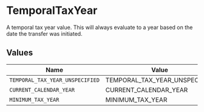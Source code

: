 # TemporalTaxYear

A temporal tax year value. This will always evaluate to a year based on the date the transfer was initiated.


## Values

| Name                            | Value                           |
| ------------------------------- | ------------------------------- |
| `TEMPORAL_TAX_YEAR_UNSPECIFIED` | TEMPORAL_TAX_YEAR_UNSPECIFIED   |
| `CURRENT_CALENDAR_YEAR`         | CURRENT_CALENDAR_YEAR           |
| `MINIMUM_TAX_YEAR`              | MINIMUM_TAX_YEAR                |